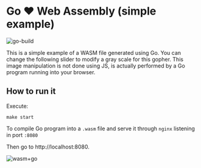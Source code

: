 # Go ❤️ Web Assembly (simple example)

![go-build](https://github.com/rubencougil/wasm-go/workflows/go-build/badge.svg)

This is a simple example of a WASM file generated using Go. You can change the following slider to modify a gray scale 
for this gopher. This image manipulation is not done using JS, is actually performed by a Go program running into your 
browser.

## How to run it

Execute:

``
make start
``

To compile Go program into a `.wasm` file and serve it through `nginx` listening in port `:8080`

Then go to http://localhost:8080.

![wasm+go](https://user-images.githubusercontent.com/1073799/84015118-b02c8280-a97b-11ea-9715-970337f888bc.png)


